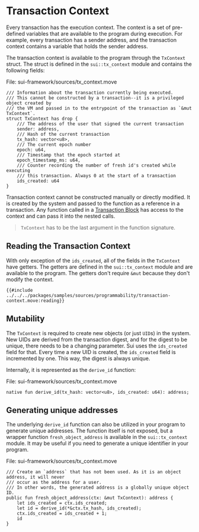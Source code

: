 # Transaction Context

Every transaction has the execution context. The context is a set of pre-defined variables that are available to the program during execution. For example, every transaction has a sender address, and the transaction context contains a variable that holds the sender address.

The transaction context is available to the program through the `TxContext` struct. The struct is defined in the `sui::tx_context` module and contains the following fields:

File: sui-framework/sources/tx_context.move
```move
/// Information about the transaction currently being executed.
/// This cannot be constructed by a transaction--it is a privileged object created by
/// the VM and passed in to the entrypoint of the transaction as `&mut TxContext`.
struct TxContext has drop {
    /// The address of the user that signed the current transaction
    sender: address,
    /// Hash of the current transaction
    tx_hash: vector<u8>,
    /// The current epoch number
    epoch: u64,
    /// Timestamp that the epoch started at
    epoch_timestamp_ms: u64,
    /// Counter recording the number of fresh id's created while executing
    /// this transaction. Always 0 at the start of a transaction
    ids_created: u64
}
```

Transaction context cannot be constructed manually or directly modified. It is created by the system and passed to the function as a reference in a transaction. Any function called in a [Transaction Block](./transaction-blocks.md) has access to the context and can pass it into the nested calls.

> `TxContext` has to be the last argument in the function signature.

## Reading the Transaction Context

With only exception of the `ids_created`, all of the fields in the `TxContext` have getters. The getters are defined in the `sui::tx_context` module and are available to the program. The getters don't require `&mut` because they don't modify the context.

```move
{{#include ../../../packages/samples/sources/programmability/transaction-context.move:reading}}
```

## Mutability

The `TxContext` is required to create new objects (or just `UID`s) in the system. New UIDs are derived from the transaction digest, and for the digest to be unique, there needs to be a changing parameter. Sui uses the `ids_created` field for that. Every time a new UID is created, the `ids_created` field is incremented by one. This way, the digest is always unique.

Internally, it is represented as the `derive_id` function:

File: sui-framework/sources/tx_context.move
```move
native fun derive_id(tx_hash: vector<u8>, ids_created: u64): address;
```

## Generating unique addresses

The underlying `derive_id` function can also be utilized in your program to generate unique addresses. The function itself is not exposed, but a wrapper function `fresh_object_address` is available in the `sui::tx_context` module. It may be useful if you need to generate a unique identifier in your program.

File: sui-framework/sources/tx_context.move
```move
/// Create an `address` that has not been used. As it is an object address, it will never
/// occur as the address for a user.
/// In other words, the generated address is a globally unique object ID.
public fun fresh_object_address(ctx: &mut TxContext): address {
    let ids_created = ctx.ids_created;
    let id = derive_id(*&ctx.tx_hash, ids_created);
    ctx.ids_created = ids_created + 1;
    id
}
```
